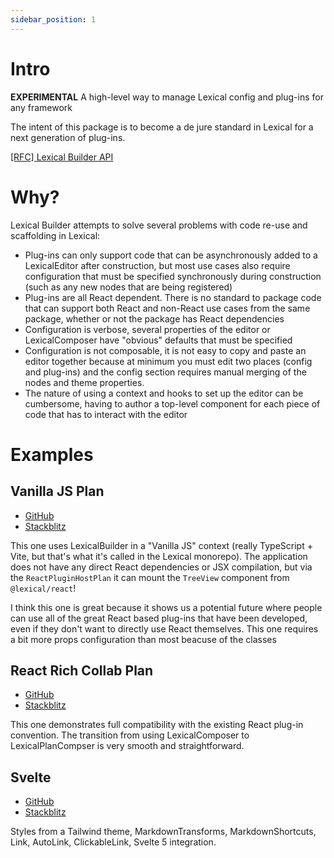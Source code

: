 ```yaml
---
sidebar_position: 1
---
```


# Intro

**EXPERIMENTAL** A high-level way to manage Lexical config and plug-ins for any framework

The intent of this package is to become a de jure standard in Lexical for a
next generation of plug-ins.

[[RFC] Lexical Builder API](https://docs.google.com/document/d/1wQYb9Y-zVb_jGyQSHYQuPuGs5xGPHBST_3OOaLXG0s0/edit)

# Why?

Lexical Builder attempts to solve several problems with code re-use
and scaffolding in Lexical:

- Plug-ins can only support code that can be asynchronously added to a
  LexicalEditor after construction, but most use cases also require
  configuration that must be specified synchronously during construction
  (such as any new nodes that are being registered)
- Plug-ins are all React dependent. There is no standard to package code
  that can support both React and non-React use cases from the same
  package, whether or not the package has React dependencies
- Configuration is verbose, several properties of the editor or
  LexicalComposer have "obvious" defaults that must be specified
- Configuration is not composable, it is not easy to copy and paste
  an editor together because at minimum you must edit two places
  (config and plug-ins) and the config section requires manual merging of
  the nodes and theme properties.
- The nature of using a context and hooks to set up the editor can be
  cumbersome, having to author a top-level component for each piece
  of code that has to interact with the editor

# Examples

## Vanilla JS Plan

- [GitHub](https://github.com/etrepum/lexical-builder/blob/main/apps/vanilla-js-plan/src/main.ts)
- [Stackblitz](https://stackblitz.com/github/etrepum/lexical-builder/tree/main/apps/vanilla-js-plan?file=src%2Fmain.ts)

This one uses LexicalBuilder in a "Vanilla JS" context
(really TypeScript + Vite, but that's what it's called in the Lexical monorepo).
The application does not have any direct React dependencies or JSX
compilation, but via the `ReactPluginHostPlan` it can mount the `TreeView`
component from `@lexical/react`!

I think this one is great because it shows us a potential future where people
can use all of the great React based plug-ins that have been developed, even
if they don't want to directly use React themselves. This one requires a bit
more props configuration than most beacuse of the classes

## React Rich Collab Plan

- [GitHub](https://github.com/etrepum/lexical-builder/blob/main/apps/react-rich-collab-plan/src/App.tsx)
- [Stackblitz](https://stackblitz.com/github/etrepum/lexical-builder/tree/main/apps/react-rich-collab-plan?file=src%2FApp.tsx)

This one demonstrates full compatibility with the existing React plug-in
convention. The transition from using LexicalComposer to LexicalPlanCompser is
very smooth and straightforward.

## Svelte

- [GitHub](https://github.com/etrepum/lexical-builder/blob/main/apps/svelte-tailwind-plan/src/buildEditor.ts)
- [Stackblitz](https://stackblitz.com/github/etrepum/lexical-builder/tree/main/apps/svelte-tailwind-plan?file=src%2Froutes%2F%2Bpage.svelte)

Styles from a Tailwind theme, MarkdownTransforms, MarkdownShortcuts, Link, AutoLink, ClickableLink, Svelte 5 integration.
